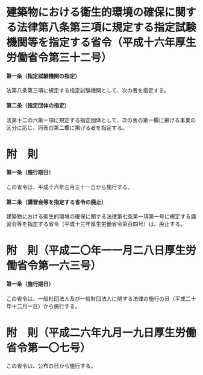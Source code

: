 # 建築物における衛生的環境の確保に関する法律第八条第三項に規定する指定試験機関等を指定する省令（平成十六年厚生労働省令第三十二号）
#### 第一条（指定試験機関の指定）
法第八条第三項に規定する指定試験機関として、次の者を指定する。
#### 第二条（指定団体の指定）
法第十二の六第一項に規定する指定団体として、次の表の第一欄に掲げる事業の区分に応じ、同表の第二欄に掲げる者を指定する。
# 附　則
#### 第一条（施行期日）
この省令は、平成十六年三月三十一日から施行する。
#### 第二条（講習会等を指定する省令の廃止）
建築物における衛生的環境の確保に関する法律第七条第一項第一号に規定する講習会等を指定する省令（平成十三年厚生労働省令第百四号）は、廃止する。
# 附　則（平成二〇年一一月二八日厚生労働省令第一六三号）
#### 第一条（施行期日）
この省令は、一般社団法人及び一般財団法人に関する法律の施行の日（平成二十年十二月一日）から施行する。
# 附　則（平成二六年九月一九日厚生労働省令第一〇七号）
この省令は、公布の日から施行する。
